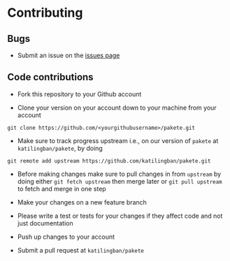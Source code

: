 # Contributing

## Bugs

* Submit an issue on the [issues page](https://github.com/katilingban/pakete/issues)

## Code contributions

* Fork this repository to your Github account

* Clone your version on your account down to your machine from your account 

```
git clone https://github.com/<yourgithubusername>/pakete.git
```

* Make sure to track progress upstream i.e., on our version of `pakete` 
at `katilingban/pakete`, by doing 

```
git remote add upstream https://github.com/katilingban/pakete.git
```

* Before making changes make sure to pull changes in from `upstream` by doing 
either `git fetch upstream` then merge later or `git pull upstream` to fetch 
and merge in one step

* Make your changes on a new feature branch

* Please write a test or tests for your changes if they affect code and not just 
documentation

* Push up changes to your account

* Submit a pull request at `katilingban/pakete`
